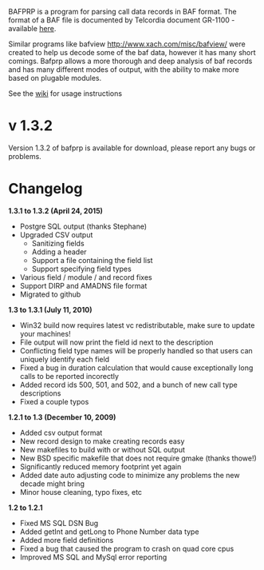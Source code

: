 BAFPRP is a program for parsing call data records in BAF format.  The format of a BAF file is documented by Telcordia document GR-1100 - available [here](http://telecom-info.telcordia.com/site-cgi/ido/docs.cgi?ID=SEARCH&DOCUMENT=GR-1100).

Similar programs like bafview http://www.xach.com/misc/bafview/ were created to help us decode some of the baf data, however it has many short comings.  Bafprp allows a more thorough and deep analysis of baf records and has many different modes of output, with the ability to make more based on plugable modules.

See the [wiki](https://github.com/volak/bafprp/tree/wiki) for usage instructions

v 1.3.2
=======
Version 1.3.2 of bafprp is available for download, please report any bugs or problems.

Changelog
=========

**1.3.1 to 1.3.2 (April 24, 2015)**
  * Postgre SQL output (thanks Stephane)
  * Upgraded CSV output
    * Sanitizing fields
    * Adding a header
    * Support a file containing the field list
    * Support specifying field types
  * Various field / module / and record fixes
  * Support DIRP and AMADNS file format
  * Migrated to github

**1.3 to 1.3.1 (July 11, 2010)**
  * Win32 build now requires latest vc redistributable, make sure to update your machines!
  * File output will now print the field id next to the description
  * Conflicting field type names will be properly handled so that users can uniquely identify each field
  * Fixed a bug in duration calculation that would cause exceptionally long calls to be reported incorectly
  * Added record ids 500, 501, and 502, and a bunch of new call type descriptions	
  * Fixed a couple typos

**1.2.1 to 1.3 (December 10, 2009)**
  * Added csv output format
  * New record design to make creating records easy
  * New makefiles to build with or without SQL output
  * New BSD specific makefile that does not require gmake (thanks thowe!)
  * Significantly reduced memory footprint yet again
  * Added date auto adjusting code to minimize any problems the new decade might bring
  * Minor house cleaning, typo fixes, etc

**1.2 to 1.2.1**
  * Fixed MS SQL DSN Bug
  * Added getInt and getLong to Phone Number data type
  * Added more field definitions
  * Fixed a bug that caused the program to crash on quad core cpus
  * Improved MS SQL and MySql error reporting
 
